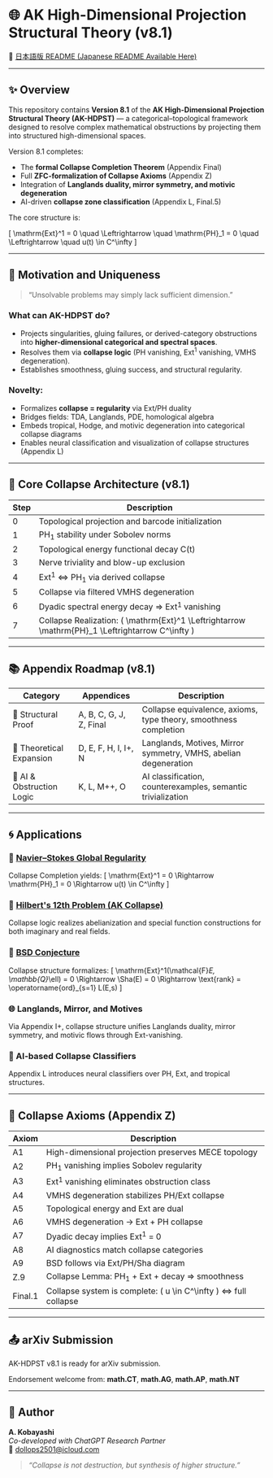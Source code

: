 # 🌐 AK High-Dimensional Projection Structural Theory (v8.1)

📄 [日本語版 README (Japanese README Available Here)](README_jp.md)

---

## ✨ Overview

This repository contains **Version 8.1** of the **AK High-Dimensional Projection Structural Theory (AK-HDPST)** — a categorical–topological framework designed to resolve complex mathematical obstructions by projecting them into structured high-dimensional spaces.

Version 8.1 completes:
- The **formal Collapse Completion Theorem** (Appendix Final)
- Full **ZFC-formalization of Collapse Axioms** (Appendix Z)
- Integration of **Langlands duality, mirror symmetry, and motivic degeneration**
- AI-driven **collapse zone classification** (Appendix L, Final.5)

The core structure is:

\[ \mathrm{Ext}^1 = 0 \quad \Leftrightarrow \quad \mathrm{PH}_1 = 0 \quad \Leftrightarrow \quad u(t) \in C^\infty \]

---

## 🎯 Motivation and Uniqueness

> “Unsolvable problems may simply lack sufficient dimension.”

### What can AK-HDPST do?

- Projects singularities, gluing failures, or derived-category obstructions into **higher-dimensional categorical and spectral spaces**.
- Resolves them via **collapse logic** (PH vanishing, Ext$^1$ vanishing, VMHS degeneration).
- Establishes smoothness, gluing success, and structural regularity.

### Novelty:

- Formalizes **collapse = regularity** via Ext/PH duality
- Bridges fields: TDA, Langlands, PDE, homological algebra
- Embeds tropical, Hodge, and motivic degeneration into categorical collapse diagrams
- Enables neural classification and visualization of collapse structures (Appendix L)

---

## 🧠 Core Collapse Architecture (v8.1)

| Step | Description |
|------|-------------|
| 0 | Topological projection and barcode initialization |
| 1 | PH$_1$ stability under Sobolev norms |
| 2 | Topological energy functional decay C(t) |
| 3 | Nerve triviality and blow-up exclusion |
| 4 | Ext$^1$ ⇔ PH$_1$ via derived collapse |
| 5 | Collapse via filtered VMHS degeneration |
| 6 | Dyadic spectral energy decay ⇒ Ext$^1$ vanishing |
| 7 | Collapse Realization: \( \mathrm{Ext}^1 \Leftrightarrow \mathrm{PH}_1 \Leftrightarrow C^\infty \)

---

## 📚 Appendix Roadmap (v8.1)

| Category | Appendices | Description |
|----------|------------|-------------|
| 🔺 Structural Proof | A, B, C, G, J, Z, Final | Collapse equivalence, axioms, type theory, smoothness completion |
| 🔧 Theoretical Expansion | D, E, F, H, I, I+, N | Langlands, Motives, Mirror symmetry, VMHS, abelian degeneration |
| 🌿 AI & Obstruction Logic | K, L, M++, O | AI classification, counterexamples, semantic trivialization |

---

## 🌀 Applications

### 🔵 [Navier–Stokes Global Regularity](https://github.com/Kobayashi2501/navier-stokes-global-regularity)
Collapse Completion yields:
\[ \mathrm{Ext}^1 = 0 \Rightarrow \mathrm{PH}_1 = 0 \Rightarrow u(t) \in C^\infty \]

### 🔹 [Hilbert's 12th Problem (AK Collapse)](https://github.com/Kobayashi2501/Structural-Proof-of-Hilbert-s-12th-Problem-via-Categorical-Degeneration-in-AK-HDPST)
Collapse logic realizes abelianization and special function constructions for both imaginary and real fields.

### 💎 [BSD Conjecture](https://github.com/Kobayashi2501/Structural-Proof-of-the-BSD-Conjecture-via-AK-Theory)
Collapse structure formalizes:
\[ \mathrm{Ext}^1(\mathcal{F}_E, \mathbb{Q}_\ell) = 0 \Rightarrow \Sha(E) = 0 \Rightarrow \text{rank} = \operatorname{ord}_{s=1} L(E,s) \]

### 🌐 Langlands, Mirror, and Motives
Via Appendix I+, collapse structure unifies Langlands duality, mirror symmetry, and motivic flows through Ext-vanishing.

### 🤖 AI-based Collapse Classifiers
Appendix L introduces neural classifiers over PH, Ext, and tropical structures.

---

## 📄 Collapse Axioms (Appendix Z)

| Axiom | Description |
|-------|-------------|
| A1 | High-dimensional projection preserves MECE topology |
| A2 | PH$_1$ vanishing implies Sobolev regularity |
| A3 | Ext$^1$ vanishing eliminates obstruction class |
| A4 | VMHS degeneration stabilizes PH/Ext collapse |
| A5 | Topological energy and Ext are dual |
| A6 | VMHS degeneration → Ext + PH collapse |
| A7 | Dyadic decay implies Ext$^1$ = 0 |
| A8 | AI diagnostics match collapse categories |
| A9 | BSD follows via Ext/PH/Sha diagram |
| Z.9 | Collapse Lemma: PH$_1$ + Ext + decay ⇒ smoothness |
| Final.1 | Collapse system is complete: \( u \in C^\infty \) ⇔ full collapse |

---

## 📤 arXiv Submission

AK-HDPST v8.1 is ready for arXiv submission.

Endorsement welcome from:
**math.CT**, **math.AG**, **math.AP**, **math.NT**

---

## 📩 Author

**A. Kobayashi**  
_Co-developed with ChatGPT Research Partner_  
📧 dollops2501@icloud.com

> *“Collapse is not destruction, but synthesis of higher structure.”*

